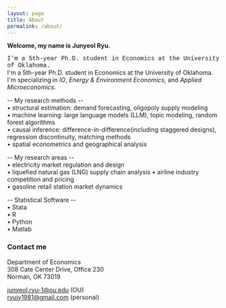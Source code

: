 ```yaml
---
layout: page
title: About
permalink: /about/
---
```


**Welcome, my name is Junyeol Ryu.**  

<span style="font-family: 'Courier New', monospace">I'm a 5th-year Ph.D. student in Economics at the University of Oklahoma.</span>  
I'm a 5th-year Ph.D. student in Economics at the University of Oklahoma.  
I'm specializing in *IO*, *Energy & Environment Economics*, and *Applied Microeconomics*.  


-- My research methods --  
• structural estimation: demand forecasting, oligopoly supply modeling  
• machine learning: large language models (LLM), topic modeling, random forest algorithms  
• causal inference: difference-in-difference(including staggered designs), regression discontinuity, matching methods  
• spatial econometrics and geographical analysis  


-- My research areas --  
• electricity market regulation and design  
• liquefied natural gas (LNG) supply chain analysis
• airline industry competition and pricing  
• gasoline retail station market dynamics  


-- Statistical Software --  
• Stata  
• R  
• Python  
• Matlab  


### Contact me

Department of Economics  
308 Cate Center Drive, Office 230  
Norman, OK 73019  

junyeol.ryu-1@ou.edu  (OU)  
ryujy1981@gmail.com  (personal)  

